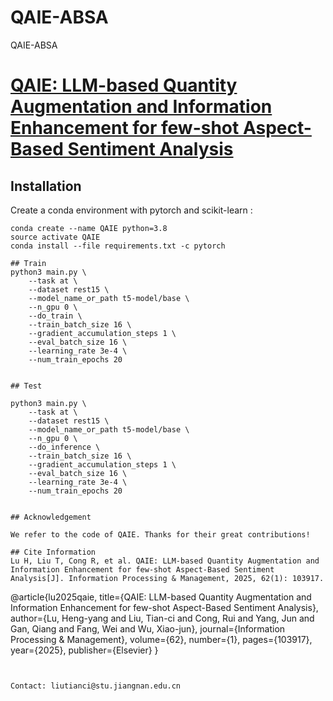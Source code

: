 # QAIE-ABSA
QAIE-ABSA
# [QAIE: LLM-based Quantity Augmentation and Information Enhancement for few-shot Aspect-Based Sentiment Analysis](https://www.sciencedirect.com/science/article/pii/S0306457324002760?dgcid=author)

## Installation

Create a conda environment with pytorch and scikit-learn :

```
conda create --name QAIE python=3.8
source activate QAIE
conda install --file requirements.txt -c pytorch

## Train
python3 main.py \
    --task at \
    --dataset rest15 \
    --model_name_or_path t5-model/base \
    --n_gpu 0 \
    --do_train \
    --train_batch_size 16 \
    --gradient_accumulation_steps 1 \
    --eval_batch_size 16 \
    --learning_rate 3e-4 \
    --num_train_epochs 20


## Test

python3 main.py \
    --task at \
    --dataset rest15 \
    --model_name_or_path t5-model/base \
    --n_gpu 0 \
    --do_inference \
    --train_batch_size 16 \
    --gradient_accumulation_steps 1 \
    --eval_batch_size 16 \
    --learning_rate 3e-4 \
    --num_train_epochs 20


## Acknowledgement

We refer to the code of QAIE. Thanks for their great contributions!

## Cite Information
Lu H, Liu T, Cong R, et al. QAIE: LLM-based Quantity Augmentation and Information Enhancement for few-shot Aspect-Based Sentiment Analysis[J]. Information Processing & Management, 2025, 62(1): 103917.

```
@article{lu2025qaie,
  title={QAIE: LLM-based Quantity Augmentation and Information Enhancement for few-shot Aspect-Based Sentiment Analysis},
  author={Lu, Heng-yang and Liu, Tian-ci and Cong, Rui and Yang, Jun and Gan, Qiang and Fang, Wei and Wu, Xiao-jun},
  journal={Information Processing \& Management},
  volume={62},
  number={1},
  pages={103917},
  year={2025},
  publisher={Elsevier}
}
```


Contact: liutianci@stu.jiangnan.edu.cn


